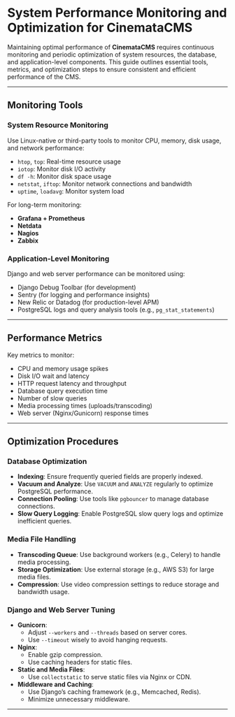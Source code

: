# System Performance Monitoring and Optimization for CinemataCMS
Maintaining optimal performance of **CinemataCMS** requires continuous monitoring and periodic optimization of system resources, the database, and application-level components. This guide outlines essential tools, metrics, and optimization steps to ensure consistent and efficient performance of the CMS.

---

## Monitoring Tools

### System Resource Monitoring

Use Linux-native or third-party tools to monitor CPU, memory, disk usage, and network performance:

- `htop`, `top`: Real-time resource usage
- `iotop`: Monitor disk I/O activity
- `df -h`: Monitor disk space usage
- `netstat`, `iftop`: Monitor network connections and bandwidth
- `uptime`, `loadavg`: Monitor system load

For long-term monitoring:

- **Grafana + Prometheus**
- **Netdata**
- **Nagios**
- **Zabbix**

### Application-Level Monitoring

Django and web server performance can be monitored using:

- Django Debug Toolbar (for development)
- Sentry (for logging and performance insights)
- New Relic or Datadog (for production-level APM)
- PostgreSQL logs and query analysis tools (e.g., `pg_stat_statements`)

---

## Performance Metrics

Key metrics to monitor:

- CPU and memory usage spikes
- Disk I/O wait and latency
- HTTP request latency and throughput
- Database query execution time
- Number of slow queries
- Media processing times (uploads/transcoding)
- Web server (Nginx/Gunicorn) response times

---

## Optimization Procedures

### Database Optimization

- **Indexing**: Ensure frequently queried fields are properly indexed.
- **Vacuum and Analyze**: Use `VACUUM` and `ANALYZE` regularly to optimize PostgreSQL performance.
- **Connection Pooling**: Use tools like `pgbouncer` to manage database connections.
- **Slow Query Logging**: Enable PostgreSQL slow query logs and optimize inefficient queries.

### Media File Handling

- **Transcoding Queue**: Use background workers (e.g., Celery) to handle media processing.
- **Storage Optimization**: Use external storage (e.g., AWS S3) for large media files.
- **Compression**: Use video compression settings to reduce storage and bandwidth usage.

### Django and Web Server Tuning

- **Gunicorn**:
  - Adjust `--workers` and `--threads` based on server cores.
  - Use `--timeout` wisely to avoid hanging requests.
- **Nginx**:
  - Enable gzip compression.
  - Use caching headers for static files.
- **Static and Media Files**:
  - Use `collectstatic` to serve static files via Nginx or CDN.
- **Middleware and Caching**:
  - Use Django’s caching framework (e.g., Memcached, Redis).
  - Minimize unnecessary middleware.

---
